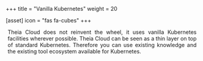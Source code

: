 +++
title = "Vanilla Kubernetes"
weight = 20

[asset]
  icon = "fas fa-cubes"
+++

<p style="margin-left: 5px; margin-right: 5px; text-align: justify">
Theia Cloud does not reinvent the wheel, it uses vanilla Kubernetes facilities wherever possible.
Theia Cloud can be seen as a thin layer on top of standard Kubernetes.
Therefore you can use existing knowledge and the existing tool ecosystem available for Kubernetes.
</p>
